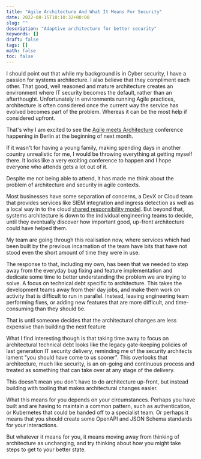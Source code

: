 ```yaml
---
title: "Agile Architecture And What It Means For Security"
date: 2022-08-15T18:10:32+00:00
slug: ""
description: "Adaptive architecture for better security"
keywords: []
draft: false
tags: []
math: false
toc: false
---
```


I should point out that while my background is in Cyber security, I have a passion for systems architecture. I also believe that they compliment each other. That good, well reasoned and mature architecture creates an environment where IT security becomes the default, rather than an afterthought. Unfortunately in environments running Agile practices, architecture is often considered once the current way the service has evolved becomes part of the problem. Whereas it can be the most help if considered upfront.

That's why I am excited to see the [Agile meets Architecture](https://www.agile-meets-architecture.com/) conference happening in Berlin at the beginning of next month.

If it wasn't for having a young family, making spending days in another country unrealistic for me, I would be throwing everything at getting myself there. It looks like a very exciting conference to happen and I hope everyone who attends gets a lot out of it.

Despite me not being able to attend, it has made me think about the problem of architecture and security in agile contexts.

Most businesses have some separation of concerns, a DevX or Cloud team that provides services like SIEM integration and ingress detection as well as a local way in to the cloud [shared responsibility model](https://aws.amazon.com/compliance/shared-responsibility-model/). But beyond that, systems architecture is down to the individual engineering teams to decide, until they eventually discover how important good, up-front architecture could have helped them.

My team are going through this realisation now, where services which had been built by the previous incarnation of the team have bits that have not stood even the short amount of time they were in use.

The response to that, including my own, has been that we needed to step away from the everyday bug fixing and feature implementation and dedicate some time to better understanding the problem we are trying to solve. A focus on technical debt specific to architecture. This takes the development teams away from their day jobs, and make them work on activity that is difficult to run in parallel. Instead, leaving engineering team performing fixes, or adding new features that are more difficult, and time-consuming than they should be.

That is until someone decides that the architectural changes are less expensive than building the next feature

What I find interesting though is that taking time away to focus on architectural technical debt looks like the legacy gate-keeping policies of last generation IT security delivery, reminding me of the security architects lament "you should have come to us sooner". This overlooks that architecture, much like security, is an on-going and continuous process and treated as something that can take over at any stage of the delivery.

This doesn't mean you don't have to do architecture up-front, but instead building with tooling that makes architectural changes easier.

What this means for you depends on your circumstances. Perhaps you have built and are having to maintain a common pattern, such as authentication, or Kubernetes that could be handed off to a specialist team. Or perhaps it means that you should create some OpenAPI and JSON Schema standards for your interactions.

But whatever it means for you, it means moving away from thinking of architecture as unchanging, and try thinking about how you might take steps to get to your better state.
